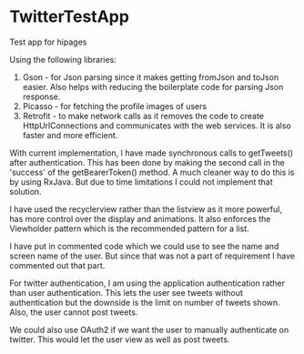 # TwitterTestApp
Test app for hipages

Using the following libraries:
1. Gson - for Json parsing since it makes getting fromJson and toJson easier. Also helps with reducing the boilerplate code for parsing Json response.
2. Picasso - for fetching the profile images of users
3. Retrofit - to make network calls as it removes the code to create HttpUrlConnections and  communicates with the web services. It is also faster and more efficient.

With current implementation, I have made synchronous calls to getTweets() after authentication. This has been done by making the second call in the 'success' of the getBearerToken() method. A much cleaner way to do this is by using RxJava. But due to time limitations I could not implement that solution.

I have used the recyclerview rather than the listview as it more powerful, has more control over the display and animations. 
It also enforces the Viewholder pattern which is the recommended pattern for a list.

I have put in commented code which we could use to see the name and screen name of the user. But since that was not 
a part of requirement I have commented out that part.

For twitter authentication, I am using the application authentication rather than user authentication. 
This lets the user see tweets without authentication but the downside is the limit on number of tweets shown. Also, the user cannot post tweets.

We could also use OAuth2 if we want the user to manually authenticate on twitter. This would let the user view as well as post tweets.


